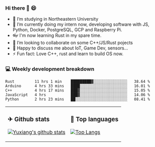 ### Hi there 👋 😄

- 🔭 I’m studying in Northeastern University
- 🌱 I’m currently doing my intern now, developing software with JS, Python, Docker, PostgreSQL, GCP and Raspberry Pi.
- 👓 I'm now learning Rust in my spare time.
- 👯 I’m looking to collaborate on some C++/JS/Rust pojects
- 💬 Happy to discuss me about IoT, Game Dev, sensors...
- ⚡ Fun fact: Love C++, rust and learn to build OS now.



<table>
<tr>
<td valign="top" width="54%">

### ✈ Github stats

[![Yuxiang's github stats](https://github-readme-stats.vercel.app/api?username=Taowyoo&show_icons=true&line_height=21&show_icons=true&theme=tokyonight)](https://github.com/anuraghazra/github-readme-stats)

</td>

<td valign="top" width="46%">

### 📕 Top languages

[![Top Langs](https://github-readme-stats.vercel.app/api/top-langs/?username=Taowyoo&show_icons=true&layout=compact&theme=vue)](https://github.com/anuraghazra/github-readme-stats)

</td>
</tr>

### 💻 Weekly development breakdown

<!--START_SECTION:waka-->
```text
Rust         11 hrs 1 min    █████████▓░░░░░░░░░░░░░░░   38.64 % 
Arduino      4 hrs 33 mins   ████░░░░░░░░░░░░░░░░░░░░░   16.01 % 
C++          4 hrs 17 mins   ███▓░░░░░░░░░░░░░░░░░░░░░   15.05 % 
JavaScript   4 hrs           ███▓░░░░░░░░░░░░░░░░░░░░░   14.06 % 
Python       2 hrs 23 mins   ██░░░░░░░░░░░░░░░░░░░░░░░   08.41 % 
```
<!--END_SECTION:waka-->
